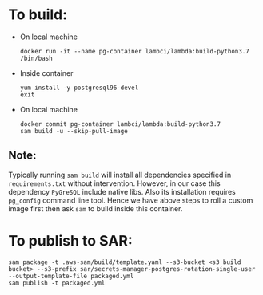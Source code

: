 # To build:

- On local machine
  ```
  docker run -it --name pg-container lambci/lambda:build-python3.7 /bin/bash
  ```

- Inside container
  ```
  yum install -y postgresql96-devel
  exit
  ```

- On local machine
  ```
  docker commit pg-container lambci/lambda:build-python3.7
  sam build -u --skip-pull-image
  ```
## Note:
Typically running `sam build` will install all dependencies specified in `requirements.txt` without intervention. However, in our case this dependency `PyGreSQL` include native libs.
Also its installation requires `pg_config` command line tool. Hence we have above steps to roll a custom image first then ask `sam` to build inside this container.

# To publish to SAR:

```
sam package -t .aws-sam/build/template.yaml --s3-bucket <s3 build bucket> --s3-prefix sar/secrets-manager-postgres-rotation-single-user --output-template-file packaged.yml
sam publish -t packaged.yml
```